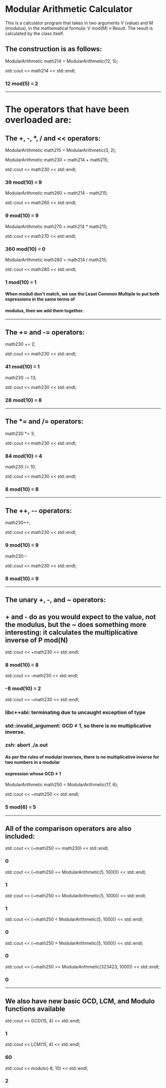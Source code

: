 # Modular Arithmetic Calculator

This is a calculator program that takes in two arguments V (value) and M (modulus), in the mathematical formula: V mod(M) ≡ Result. The result is calculated by the class itself. 

## The construction is as follows:

ModularArithmetic math214 = ModularArithmetic(12, 5);

std::cout << math214 << std::endl;

### 12 mod(5) ≡ 2

---

# The operators that have been overloaded are:

## The +, -, *, / and << operators:
ModularArithmetic math215 = ModularArithmetic(3, 2);

ModularArithmetic math230 = math214 + math215;

std::cout << math230 << std::endl;

### 39 mod(10) ≡ 9

ModularArithmetic math260 = math214 - math215;

std::cout << math260 << std::endl;

### 9 mod(10) ≡ 9

ModularArithmetic math270 = math214 * math215;

std::cout << math270 << std::endl;

### 360 mod(10) ≡ 0

ModularArithmetic math280 = math214 / math215;

std::cout << math280 << std::endl;
    
### 1 mod(10) ≡ 1

#### When moduli don't match, we use the Least Common Multiple to put both expressions in the same terms of 
#### modulus, then we add them together.

___

## The += and -= operators:

math230 += 2;

std::cout << math230 << std::endl;

### 41 mod(10) ≡ 1

math230 -= 13;

std::cout << math230 << std::endl;

### 28 mod(10) ≡ 8

___

## The *= and /= operators:

math230 *= 3;

std::cout << math230 << std::endl;

### 84 mod(10) ≡ 4

math230 /= 10;

std::cout << math230 << std::endl;

### 8 mod(10) ≡ 8

___

## The ++, -- operators:

math230++;

std::cout << math230 << std::endl;

### 9 mod(10) ≡ 9

math230--

std::cout << math230 << std::endl;

### 8 mod(10) ≡ 9

___

## The unary +, -, and ~ operators:

## + and - do as you would expect to the value, not the modulus, but the ~ does something more interesting: it calculates the multiplicative inverse of P mod(N)

std::cout << +math230 << std::endl;

### 8 mod(10) ≡ 8

std::cout << -math230 << std::endl;

### -8 mod(10) ≡ 2

std::cout << ~math230 << std::endl;

### libc++abi: terminating due to uncaught exception of type 
### std::invalid_argument: GCD ≠ 1, so there is no multiplicative inverse.
### zsh: abort      ./a.out

#### As per the rules of modular inverses, there is no multiplicative inverse for two numbers in a modular 
#### expression whose GCD ≠ 1

ModularArithmetic math250 = ModularArithmetic(17, 6);

std::cout << ~math250 << std::endl;

### 5 mod(6) ≡ 5

___

## All of the comparison operators are also included:
std::cout << (~math250 == math230) << std::endl;
### 0
std::cout << (~math250 == ModularArithmetic(5, 1000)) << std::endl;
### 1
std::cout << (~math250 <= ModularArithmetic(5, 1000)) << std::endl;
### 1
std::cout << (~math250 < ModularArithmetic(5, 1000)) << std::endl;
### 0
std::cout << (~math250 > ModularArithmetic(5, 1000)) << std::endl;
### 0
std::cout << (~math250 >= ModularArithmetic(323423, 1000)) << std::endl;
### 0

___

## We also have new basic GCD, LCM, and Modulo functions available

std::cout << GCD(15, 4) << std::endl;

### 1

std::cout << LCM(15, 4) << std::endl;

### 60

std::cout << modulo(-8, 10) << std::endl;

### 2